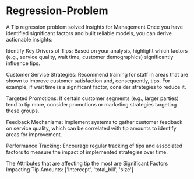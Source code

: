 # Regression-Problem
A Tip regression problem solved
Insights for Management
Once you have identified significant factors and built reliable models, you can derive actionable insights:

Identify Key Drivers of Tips: Based on your analysis, highlight which factors (e.g., service quality, wait time, customer demographics) significantly influence tips.

Customer Service Strategies: Recommend training for staff in areas that are shown to improve customer satisfaction and, consequently, tips. For example, if wait time is a significant factor, consider strategies to reduce it.

Targeted Promotions: If certain customer segments (e.g., larger parties) tend to tip more, consider promotions or marketing strategies targeting these groups.

Feedback Mechanisms: Implement systems to gather customer feedback on service quality, which can be correlated with tip amounts to identify areas for improvement.

Performance Tracking: Encourage regular tracking of tips and associated factors to measure the impact of implemented strategies over time.

The Attributes that are affecting tip the most are
Significant Factors Impacting Tip Amounts:
['Intercept', 'total_bill', 'size']
